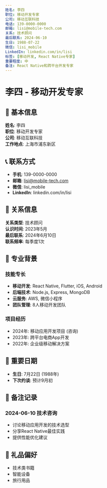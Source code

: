 ```yaml
---
姓名: 李四
职位: 移动开发专家
公司: 移动互联科技
电话: 139-0000-0000
邮箱: lisi@mobile-tech.com
关系: 技术顾问
最后联系: 2024-06-10
生日: 1988-07-22
微信: lisi_mobile
LinkedIn: linkedin.com/in/lisi
标签: [移动开发, React Native专家]
重要程度: 中
备注: React Native和跨平台开发专家
---
```


# 李四 - 移动开发专家

## 👤 基本信息

**姓名**: 李四  
**职位**: 移动开发专家  
**公司**: 移动互联科技  
**工作地点**: 上海市浦东新区  

## 📞 联系方式

- **手机**: 139-0000-0000
- **邮箱**: lisi@mobile-tech.com
- **微信**: lisi_mobile
- **LinkedIn**: linkedin.com/in/lisi

## 🤝 关系信息

**关系类型**: 技术顾问  
**认识时间**: 2023年5月  
**最后联系**: 2024年6月10日  
**联系频率**: 每季度1次  

## 💼 专业背景

### 技能专长
- **移动开发**: React Native, Flutter, iOS, Android
- **后端技术**: Node.js, Express, MongoDB
- **云服务**: AWS, 微信小程序
- **团队管理**: 8人移动开发团队

### 项目经历
- 2024年: 移动应用开发项目 (咨询)
- 2023年: 跨平台电商App开发
- 2022年: 企业级移动解决方案

## 📅 重要日期

- **生日**: 7月22日 (1988年)
- **下次约谈**: 预计9月初

## 📝 备注记录

### 2024-06-10 技术咨询
- 讨论移动应用开发的技术选型
- 分享React Native最佳实践
- 提供性能优化建议

## 🎁 礼品偏好

- 技术类书籍
- 智能设备
- 旅行用品 
 